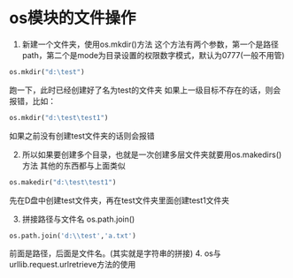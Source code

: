 # os模块的文件操作
1. 新建一个文件夹，使用os.mkdir()方法
这个方法有两个参数，第一个是路径path，第二个是mode为目录设置的权限数字模式，默认为0777(一般不用管)
```python
os.mkdir("d:\test")
```
跑一下，此时已经创建好了名为test的文件夹
如果上一级目标不存在的话，则会报错，比如：
```python
os.mkdir("d:\test\test1") 
```
如果之前没有创建test文件夹的话则会报错

2. 所以如果要创建多个目录，也就是一次创建多层文件夹就要用os.makedirs()方法
其他的东西都与上面类似
```python
os.makedir("d:\test\test1") 
```
先在D盘中创建test文件夹，再在test文件夹里面创建test1文件夹

3. 拼接路径与文件名 os.path.join()
```python
os.path.join('d:\\test','a.txt')
```
前面是路径，后面是文件名。(其实就是字符串的拼接)
4. os与urllib.request.urlretrieve方法的使用

```
